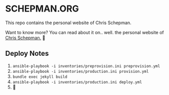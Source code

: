 # SCHEPMAN.ORG

This repo contains the personal website of Chris Schepman.

Want to know more? You can read about it on.. well. the personal website of [Chris Schepman.](https://schepman.org/2020/07/29/this-site) 🌝

## Deploy Notes

1. `ansible-playbook -i inventories/preprovision.ini preprovision.yml`
2. `ansible-playbook -i inventories/production.ini provision.yml`
3. `bundle exec jekyll build`
4. `ansible-playbook -i inventories/production.ini deploy.yml`
5. 🎉
